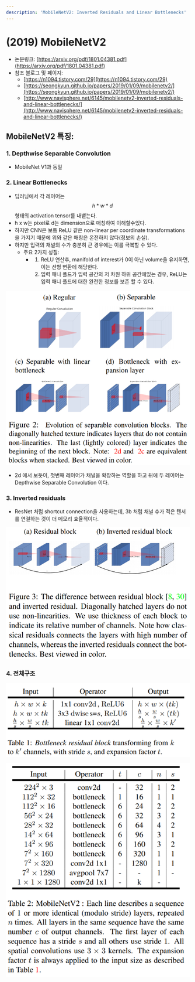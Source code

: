 ```yaml
---
description: 'MobileNetV2: Inverted Residuals and Linear Bottlenecks'
---
```


# \(2019\) MobileNetV2

* 논문링크: [https://arxiv.org/pdf/1801.04381.pdf](https://arxiv.org/pdf/1801.04381.pdf)
* 참조 블로그 및 페이지:
  * [https://n1094.tistory.com/29](https://n1094.tistory.com/29)
  * [https://seongkyun.github.io/papers/2019/01/09/mobilenetv2/](https://seongkyun.github.io/papers/2019/01/09/mobilenetv2/)
  * [http://www.navisphere.net/6145/mobilenetv2-inverted-residuals-and-linear-bottlenecks/](http://www.navisphere.net/6145/mobilenetv2-inverted-residuals-and-linear-bottlenecks/)

## MobileNetV2 특징:

### 1. Depthwise Separable Convolution

* MobileNet V1과 동일

### 2. Linear Bottlenecks

* 딥러닝에서 각 레이어는 $$h * w * d$$ 형태의 activation tensor를 내뱉는다.
* h x w는 pixel로 d는 dimension으로 매칭하여 이해할수있다.
* 하지만 CNN은 보통 ReLU 같은 non-linear per coordinate transformations 을 가지기 때문에 위와 같은 매칭은 온전하지 않다\(정보의 손실\).
* 하지만 입력의 채널의 수가 충분히 큰 경우에는 이를 극복할 수 있다.
  * 주요 2가지 성질:
    * 1. ReLU 연산후,  manifold of interest가 0이 아닌 volume을 유지하면, 이는 선형 변환에 해당한다.
      2. 입력 매니 폴드가 입력 공간의 저 차원 하위 공간에있는 경우, ReLU는 입력 매니 폴드에 대한 완전한 정보를 보존 할 수 있다.

![](.gitbook/assets/image%20%2827%29.png)

* 2d 에서 보듯이, 첫번째 레이어가 채널을 확장하는 역할을 하고 뒤에 두 레이어는 Depthwise Separable Convolution 이다. 

### 3. Inverted residuals

* ResNet 처럼 shortcut connection을 사용하는데,  3b 처럼 채널 수가 적은 텐서를 연결하는 것이 더 메모리 효율적이다.

![](.gitbook/assets/image%20%2826%29.png)

### 4. 전체구조

![](.gitbook/assets/image%20%2817%29.png)

![](.gitbook/assets/image%20%286%29.png)







